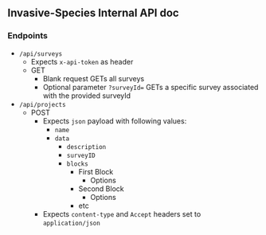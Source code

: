 ## Invasive-Species Internal API doc
### Endpoints
* `/api/surveys`
	* Expects `x-api-token` as header
	* GET
		* Blank request GETs all surveys
		* Optional parameter `?surveyId=` GETs a specific survey associated with the provided surveyId
* `/api/projects`
	* POST
		* Expects `json` payload with following values:
			* `name`
			* `data`
				* `description`
				* `surveyID`
				* `blocks`
					* First Block
						* Options
					* Second Block
						* Options
					* etc
		* Expects `content-type` and `Accept` headers set to `application/json`